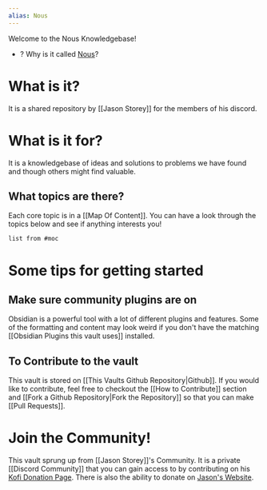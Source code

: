 ```yaml
---
alias: Nous
---
```

Welcome to the Nous Knowledgebase!

 - ? Why is it called [Nous](https://www.wikiwand.com/en/Nous)? 

# What is it? 
It is a shared repository by [[Jason Storey]] for the members of his discord. 

# What is it for?
It is a knowledgebase of ideas and solutions to problems we have found and though others might find valuable. 

## What topics are there? 
Each core topic is in a [[Map Of Content]]. You can have a look through the topics below and see if anything interests you!

```dataview
list from #moc 
```

# Some tips for getting started

## Make sure community plugins are on
Obsidian is a powerful tool with a lot of different plugins and features. Some of the formatting and content may look weird if you don't have the matching [[Obsidian Plugins this vault uses]] installed.

## To Contribute to the vault
This vault is stored on [[This Vaults Github Repository|Github]]. If you would like to contribute, feel free to checkout the [[How to Contribute]] section and [[Fork a Github Repository|Fork the Repository]] so that you can make [[Pull Requests]]. 

# Join the Community!
This vault sprung up from [[Jason Storey]]'s  Community. It is a private [[Discord Community]] that you can gain access to by contributing on his [Kofi Donation Page](https://ko-fi.com/jasonstorey). There is also the ability to donate on [Jason's Website](https://jason.guide).